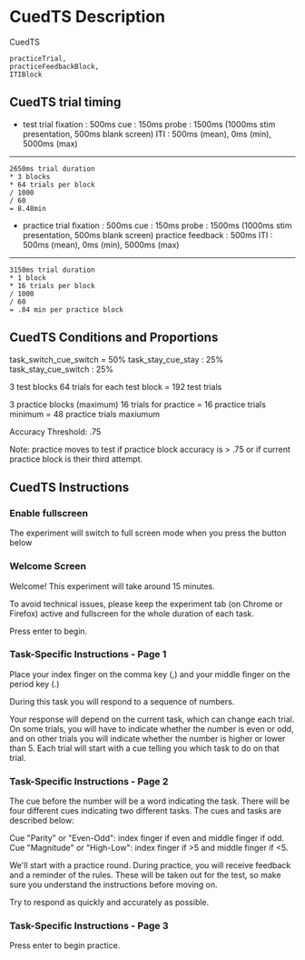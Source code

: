 # CuedTS Description
CuedTS

    practiceTrial,
    practiceFeedbackBlock,
    ITIBlock

## CuedTS trial timing
- test trial
fixation : 500ms
cue : 150ms 
probe : 1500ms (1000ms stim presentation, 500ms blank screen)
ITI : 500ms (mean), 0ms (min), 5000ms (max)

--- 
```code 
2650ms trial duration 
* 3 blocks 
* 64 trials per block 
/ 1000 
/ 60
= 8.48min
```

- practice trial
fixation : 500ms
cue : 150ms 
probe : 1500ms (1000ms stim presentation, 500ms blank screen)
practice feedback : 500ms
ITI : 500ms (mean), 0ms (min), 5000ms (max)

--- 
```code 
3150ms trial duration 
* 1 block
* 16 trials per block 
/ 1000 
/ 60
= .84 min per practice block
```

## CuedTS Conditions and Proportions
task_switch_cue_switch = 50%
task_stay_cue_stay : 25%
task_stay_cue_switch : 25%

3 test blocks
64 trials for each test block
= 192 test trials 

3 practice blocks (maximum)
16 trials for practice
= 16 practice trials minimum
= 48 practice trials maxiumum 

Accuracy Threshold: .75

Note: practice moves to test if practice block accuracy is > .75 or if current practice block is their third attempt. 

## CuedTS Instructions

### Enable fullscreen
The experiment will switch to full screen mode when you press the button below

### Welcome Screen
Welcome! This experiment will take around 15 minutes.

To avoid technical issues, please keep the experiment tab (on Chrome or Firefox) active and fullscreen for the whole duration of each task.

Press enter to begin.

### Task-Specific Instructions - Page 1
Place your index finger on the comma key (,) and your middle finger on the period key (.)

During this task you will respond to a sequence of numbers.

Your response will depend on the current task, which can change each trial. On some trials, you will have to indicate whether the number is even or odd, and on other trials you will indicate whether the number is higher or lower than 5. Each trial will start with a cue telling you which task to do on that trial.

### Task-Specific Instructions - Page 2
The cue before the number will be a word indicating the task. There will be four different cues indicating two different tasks. The cues and tasks are described below:

Cue "Parity" or "Even-Odd": index finger if even and middle finger if odd.
Cue "Magnitude" or "High-Low": index finger if >5 and middle finger if <5.

We'll start with a practice round. During practice, you will receive feedback and a reminder of the rules. These will be taken out for the test, so make sure you understand the instructions before moving on.

Try to respond as quickly and accurately as possible.

### Task-Specific Instructions - Page 3
Press enter to begin practice.